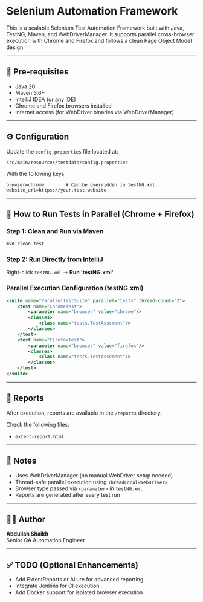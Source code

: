 # Selenium Automation Framework

This is a scalable Selenium Test Automation Framework built with Java, TestNG, Maven, and WebDriverManager. It supports parallel cross-browser execution with Chrome and Firefox and follows a clean Page Object Model design

---

## 🔧 Pre-requisites

- Java 20
- Maven 3.6+
- IntelliJ IDEA (or any IDE)
- Chrome and Firefox browsers installed
- Internet access (for WebDriver binaries via WebDriverManager)

---

## ⚙️ Configuration

Update the `config.properties` file located at:

```
src/main/resources/testdata/config.properties
```

With the following keys:

```properties
browser=chrome        # Can be overridden in testNG.xml
website_url=https://your.test.website
```

---

## 🚀 How to Run Tests in Parallel (Chrome + Firefox)

### Step 1: Clean and Run via Maven

```bash
mvn clean test
```

### Step 2: Run Directly from IntelliJ

Right-click `testNG.xml` → **Run 'testNG.xml'**

### Parallel Execution Configuration (testNG.xml)

```xml
<suite name="ParallelTestSuite" parallel="tests" thread-count="2">
    <test name="ChromeTest">
        <parameter name="browser" value="chrome"/>
        <classes>
            <class name="tests.TestAssement"/>
        </classes>
    </test>
    <test name="FirefoxTest">
        <parameter name="browser" value="firefox"/>
        <classes>
            <class name="tests.TestAssement"/>
        </classes>
    </test>
</suite>
```

---

## 📄 Reports

After execution, reports are available in the `/reports` directory.

Check the following files:

- `extent-report.html`

---

## 🧠 Notes

- Uses WebDriverManager (no manual WebDriver setup needed)
- Thread-safe parallel execution using `ThreadLocal<WebDriver>`
- Browser type passed via `<parameter>` in `testNG.xml`
- Reports are generated after every test run

---

## 👨‍💻 Author

**Abdullah Shaikh**  
Senior QA Automation Engineer

---

## ✅ TODO (Optional Enhancements)

- Add ExtentReports or Allure for advanced reporting
- Integrate Jenkins for CI execution
- Add Docker support for isolated browser execution
